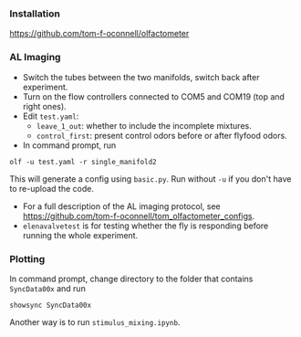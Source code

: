 ### Installation
https://github.com/tom-f-oconnell/olfactometer
### AL Imaging
- Switch the tubes between the two manifolds, switch back after experiment.
- Turn on the flow controllers connected to COM5 and COM19 (top and right ones). 
- Edit `test.yaml`:
  - `leave_1_out`: whether to include the incomplete mixtures.
  - `control_first`: present control odors before or after flyfood odors.
- In command prompt, run
```
olf -u test.yaml -r single_manifold2
```
This will generate a config using `basic.py`. Run without `-u` if you don't have to re-upload the code.
- For a full description of the AL imaging protocol, see https://github.com/tom-f-oconnell/tom_olfactometer_configs.
- `elenavalvetest` is for testing whether the fly is responding before running the whole experiment.
### Plotting
In command prompt, change directory to the folder that contains `SyncData00x` and run
```
showsync SyncData00x
```
Another way is to run `stimulus_mixing.ipynb`.
